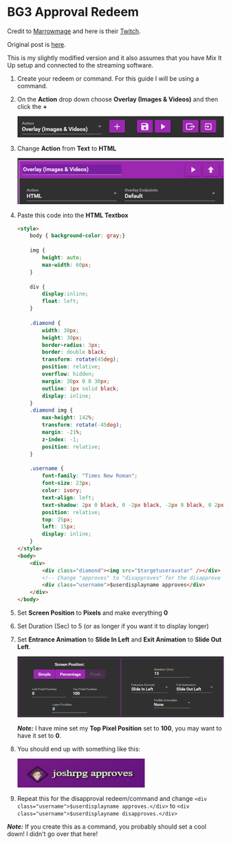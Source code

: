 # BG3 Approval Redeem

Credit to [Marrowmage](https://twitter.com/marrowmage) and here is their [Twitch](https://www.twitch.tv/marrowmage).

Original post is [here](https://twitter.com/marrowmage/status/1736230454473171061?s=20).

This is my slightly modified version and it also assumes that you have Mix It Up setup and connected to the streaming software.

1. Create your redeem or command. For this guide I will be using a command.
2. On the **Action** drop down choose **Overlay (Images & Videos)** and then click the **+**

    ![Action Type Screenshot](image.png)

3. Change **Action** from **Text** to **HTML**

    ![Sub Action Type Screenshot](image-1.png)

4. Paste this code into the **HTML Textbox**

    ```HTML
    <style>
        body { background-color: gray;}

        img {
            height: auto;
            max-width: 60px;
        }

        div {
            display:inline;
            float: left;
        }

        .diamond {
            width: 30px;
            height: 30px;
            border-radius: 3px;
            border: double black;
            transform: rotate(45deg);
            position: relative;
            overflow: hidden;
            margin: 30px 0 0 30px;
            outline: 1px solid black;
            display: inline;
        }
        .diamond img {
            max-height: 142%;
            transform: rotate(-45deg);
            margin: -21%;
            z-index: -1;
            position: relative;
        }

        .username {
            font-family: "Times New Roman";
            font-size: 23px;
            color: ivory;
            text-align: left;
            text-shadow: 2px 0 black, 0 -2px black, -2px 0 black, 0 2px black, 3px 3px 3px black;
            position: relative;
            top: 25px;
            left: 15px;
            display: inline;
        }
    </style>
    <body>
        <div>
            <div class="diamond"><img src="$targetuseravatar" /></div>
            <!-- Change "approves" to "disapproves" for the disapprove redeem/command -->
            <div class="username">$userdisplayname approves</div>
        </div>
    </body>
    ```

5. Set **Screen Position** to **Pixels** and make everything **0**
6. Set Duration (Sec) to 5 (or as longer if you want it to display longer)
7. Set **Entrance Animation** to **Slide In Left** and **Exit Animation** to **Slide Out Left**.

    ![Screen Position and animation settings screenshot](image-2.png)

    ***Note:*** I have mine set my **Top Pixel Position** set to **100**, you may want to have it set to **0**.

8. You should end up with something like this:

    ![redeem example screenshot](image-3.png)

9. Repeat this for the disapproval redeem/command and change `<div class="username">$userdisplayname approves.</div>` to `<div class="username">$userdisplayname disapproves.</div>`

***Note:*** If you create this as a command, you probably should set a cool down! I didn't go over that here!
